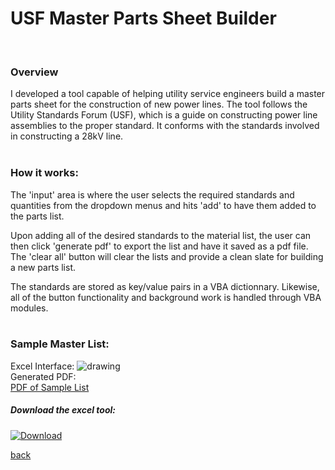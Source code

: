 # USF Master Parts Sheet Builder
<br> 

### Overview 
I developed a tool capable of helping utility service engineers build a master parts sheet for the construction of new power lines. The tool follows the Utility Standards Forum (USF), which is a guide on constructing power line assemblies to the proper standard. It conforms with the standards involved in constructing a 28kV line.  
<br>


### How it works:

The 'input' area is where the user selects the required standards and quantities from the dropdown menus and hits 'add' to have them added to the parts list. 

Upon adding all of the desired standards to the material list, the user can then click 'generate pdf' to export the list and have it saved as a pdf file. The 'clear all' button will clear the lists and provide a clean slate for building a new parts list. 

The standards are stored as key/value pairs in a VBA dictionnary. Likewise, all of the button functionality and background work is handled through VBA modules. 
<br> <br> 
### Sample Master List:
Excel Interface: 
 <img src="https://githerdone17.github.io/kobes-portfolio/Images/Sample_List_Interface.png" alt="drawing" /> 
<br>
Generated PDF: 
<br>
[PDF of Sample List](https://githerdone17.github.io/kobes-portfolio/Files/Sample_List.pdf)

##### Download the excel tool: 

[![Download](https://img.shields.io/badge/Download-Excel%20File-blue)](https://githerdone17.github.io/kobes-portfolio/Files/USF_Master_List_Builder.xlsm)

[back](https://githerdone17.github.io/kobes-portfolio/)
